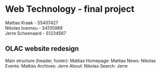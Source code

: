 # Web Technology - final project
Mattias Kraak - S5407427<br>
Nikolas Ioannou - S4135989<br>
Jerre Scheenaard - S1234567

## OLAC website redesign
Main structure (header, footer): Mattias
Homepage: Mattias
News: Nikolas
Events: Mattias
Archives: Jerre
About: Nikolas
Search: Jerre
